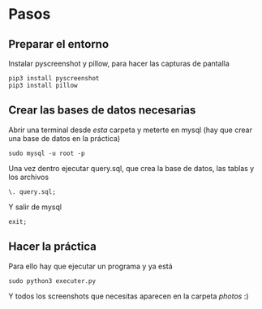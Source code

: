 # Pasos
## Preparar el entorno
Instalar pyscreenshot y pillow, para hacer las capturas de pantalla

```
pip3 install pyscreenshot
pip3 install pillow
```

## Crear las bases de datos necesarias
Abrir una terminal desde *esta* carpeta y meterte en mysql (hay que crear una base de datos en la práctica)
```
sudo mysql -u root -p
```
Una vez dentro ejecutar query.sql, que crea la base de datos, las tablas y los archivos
```
\. query.sql;
```
Y salir de mysql
```
exit;
```

## Hacer la práctica
Para ello hay que ejecutar un programa y ya está
```
sudo python3 executer.py
```

Y todos los screenshots que necesitas aparecen en la carpeta *photos* :)
